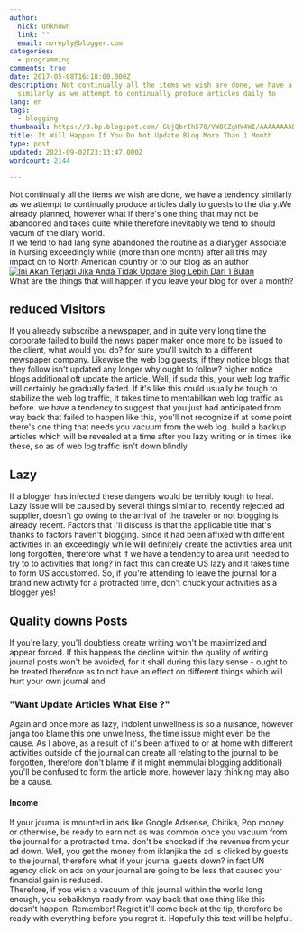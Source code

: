 ```yaml
---
author:
  nick: Unknown
  link: ""
  email: noreply@blogger.com
categories:
  - programming
comments: true
date: 2017-05-08T16:18:00.000Z
description: Not continually all the items we wish are done, we have a tendency
  similarly as we attempt to continually produce articles daily to
lang: en
tags:
  - blogging
thumbnail: https://3.bp.blogspot.com/-GUjQbrIh570/VW8CZgHV4WI/AAAAAAAABc0/sYLAihhUM8g/s320/Screenshot_2.jpg
title: It Will Happen If You Do Not Update Blog More Than 1 Month
type: post
updated: 2023-09-02T23:13:47.000Z
wordcount: 2144

---
```


Not continually all the items we wish are done, we have a tendency similarly as we attempt to continually produce articles daily to guests to the diary.We already planned, however what if there's one thing that may not be abandoned and takes quite while therefore inevitably we tend to should vacum of the diary world.  
If we tend to had lang syne abandoned the routine as a diaryger Associate in Nursing exceedingly while (more than one month) after all this may impact on to North American country or to our blog as an author  
[![Ini Akan Terjadi Jika Anda Tidak Update Blog Lebih Dari 1 Bulan](https://3.bp.blogspot.com/-GUjQbrIh570/VW8CZgHV4WI/AAAAAAAABc0/sYLAihhUM8g/s320/Screenshot_2.jpg "It Will Happen If You Do Not Update Blog More Than 1 Month")](http://3.bp.blogspot.com/-GUjQbrIh570/VW8CZgHV4WI/AAAAAAAABc0/sYLAihhUM8g/s1600/Screenshot_2.jpg)  
What are the things that will happen if you leave your blog for over a month?  

**reduced Visitors**
--------------------

If you already subscribe a newspaper, and in quite very long time the corporate failed to build the news paper maker once more to be issued to the client, what would you do? for sure you'll switch to a different newspaper company. Likewise the web log guests, if they notice blogs that they follow isn't updated any longer why ought to follow? higher notice blogs additional oft update the article. Well, if suda this, your web log traffic will certainly be gradually faded. If it's like this could usually be tough to stabilize the web log traffic, it takes time to mentabilkan web log traffic as before. we have a tendency to suggest that you just had anticipated from way back that failed to happen like this, you'll not recognize if at some point there's one thing that needs you vacuum from the web log. build a backup articles which will be revealed at a time after you lazy writing or in times like these, so as of web log traffic isn't down blindly  

**Lazy**
--------

If a blogger has infected these dangers would be terribly tough to heal. Lazy issue will be caused by several things similar to, recently rejected ad supplier, doesn't go owing to the arrival of the traveler or not blogging is already recent. Factors that i'll discuss is that the applicable title that's thanks to factors haven't blogging. Since it had been affixed with different activities in an exceedingly while will definitely create the activities area unit long forgotten, therefore what if we have a tendency to area unit needed to try to to activities that long? in fact this can create US lazy and it takes time to form US accustomed. So, if you're attending to leave the journal for a brand new activity for a protracted time, don't chuck your activities as a blogger yes!  

Quality downs Posts
-------------------

If you're lazy, you'll doubtless create writing won't be maximized and appear forced. If this happens the decline within the quality of writing journal posts won't be avoided, for it shall during this lazy sense - ought to be treated therefore as to not have an effect on different things which will hurt your own journal and  

### "Want Update Articles What Else ?"

Again and once more as lazy, indolent unwellness is so a nuisance, however janga too blame this one unwellness, the time issue might even be the cause. As I above, as a result of it's been affixed to or at home with different activities outside of the journal can create all relating to the journal to be forgotten, therefore don't blame if it might memmulai blogging additional} you'll be confused to form the article more. however lazy thinking may also be a cause.  

#### Income

If your journal is mounted in ads like Google Adsense, Chitika, Pop money or otherwise, be ready to earn not as was common once you vacuum from the journal for a protracted time. don't be shocked if the revenue from your ad down. Well, you get the money from iklanjika the ad is clicked by guests to the journal, therefore what if your journal guests down? in fact UN agency click on ads on your journal are going to be less that caused your financial gain is reduced.  
Therefore, if you wish a vacuum of this journal within the world long enough, you sebaikknya ready from way back that one thing like this doesn't happen. Remember! Regret it'll come back at the tip, therefore be ready with everything before you regret it. Hopefully this text will be helpful.